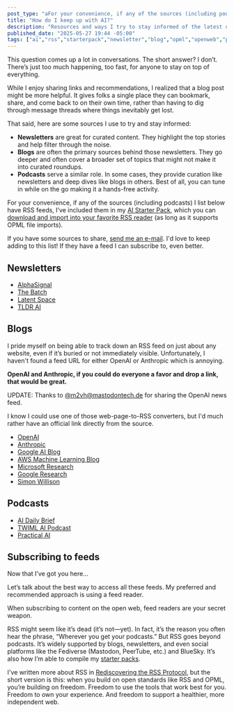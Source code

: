 ```yaml
---
post_type: "aFor your convenience, if any of the sources (including podcasts) I list below have RSS feeds, I've included them in my [AI Starter Pack](/collections/starter-packs/ai), which you can [download and import into your favorite RSS reader](/collections/starter-packs/ai/index.opml) (as long as it supports OPML file imports).ticle" 
title: "How do I keep up with AI?"
description: "Resources and ways I try to stay informed of the latest developments"
published_date: "2025-05-27 19:44 -05:00"
tags: ["ai","rss","starterpack","newsletter","blog","opml","openweb","podcast","indieweb"]
---
```


This question comes up a lot in conversations. The short answer? I don’t. There’s just too much happening, too fast, for anyone to stay on top of everything.

While I enjoy sharing links and recommendations, I realized that a blog post might be more helpful. It gives folks a single place they can bookmark, share, and come back to on their own time, rather than having to dig through message threads where things inevitably get lost.

That said, here are some sources I use to try and stay informed:

- **Newsletters** are great for curated content. They highlight the top stories and help filter through the noise.
- **Blogs** are often the primary sources behind those newsletters. They go deeper and often cover a broader set of topics that might not make it into curated roundups.
- **Podcasts** serve a similar role. In some cases, they provide curation like newsletters and deep dives like blogs in others. Best of all, you can tune in while on the go making it a hands-free activity.

For your convenience, if any of the sources (including podcasts) I list below have RSS feeds, I’ve included them in my [AI Starter Pack](/collections/starter-packs//ai), which you can [download and import into your favorite RSS reader](/collections/starter-packs//ai/index.opml) (as long as it supports OPML file imports).

If you have some sources to share, [send me an e-mail](/contact). I'd love to keep adding to this list! If they have a feed I can subscribe to, even better.

## Newsletters

- [AlphaSignal](https://alphasignal.ai/)
- [The Batch](https://www.deeplearning.ai/the-batch/)
- [Latent Space](https://www.latent.space/)
- [TLDR AI](https://tldr.tech/ai)

## Blogs

I pride myself on being able to track down an RSS feed on just about any website, even if it’s buried or not immediately visible. Unfortunately, I haven't found a feed URL for either OpenAI or Anthropic which is annoying. 

**OpenAI and Anthropic, if you could do everyone a favor and drop a link, that would be great.** 

UPDATE: Thanks to [@m2vh@mastodontech.de](https://toot.lqdev.tech/@m2vh@mastodontech.de) for sharing the OpenAI news feed. 

I know I could use one of those web-page-to-RSS converters, but I'd much rather have an official link directly from the source.

- [OpenAI](https://openai.com/news/)
- [Anthropic](https://www.anthropic.com/news)
- [Google AI Blog](https://blog.google/technology/ai/)
- [AWS Machine Learning Blog](https://aws.amazon.com/blogs/machine-learning/)
- [Microsoft Research](https://www.microsoft.com/en-us/research/blog/)
- [Google Research](https://research.google/blog/)
- [Simon Willison](https://simonwillison.net/)

## Podcasts

- [AI Daily Brief](https://www.podchaser.com/podcasts/the-ai-daily-brief-formerly-th-5260567)
- [TWIML AI Podcast](https://twimlai.com/)
- [Practical AI](https://changelog.com/practicalai)

## Subscribing to feeds

Now that I’ve got you here...

Let’s talk about the best way to access all these feeds. My preferred and recommended approach is using a feed reader.

When subscribing to content on the open web, feed readers are your secret weapon.

RSS might seem like it’s dead (it’s not—yet). In fact, it’s the reason you often hear the phrase, “Wherever you get your podcasts.” But RSS goes beyond podcasts. It’s widely supported by blogs, newsletters, and even social platforms like the Fediverse (Mastodon, PeerTube, etc.) and BlueSky. It’s also how I’m able to compile my [starter packs](/collections/starter-packs/). 

I've written more about RSS in [Rediscovering the RSS Protocol](/posts/rediscovering-rss-user-freedom), but the short version is this: when you build on open standards like RSS and OPML, you’re building on freedom. Freedom to use the tools that work best for you. Freedom to own your experience. And freedom to support a healthier, more independent web.
